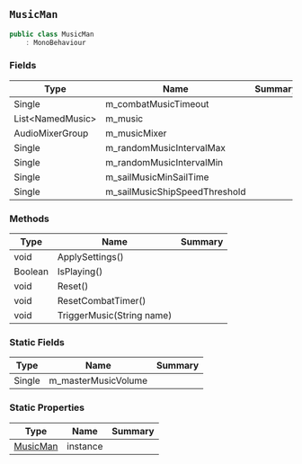 ## `MusicMan`

```csharp
public class MusicMan
    : MonoBehaviour

```

### Fields

| Type | Name | Summary | 
| --- | --- | --- | 
| Single | m_combatMusicTimeout |  | 
| List&lt;NamedMusic&gt; | m_music |  | 
| AudioMixerGroup | m_musicMixer |  | 
| Single | m_randomMusicIntervalMax |  | 
| Single | m_randomMusicIntervalMin |  | 
| Single | m_sailMusicMinSailTime |  | 
| Single | m_sailMusicShipSpeedThreshold |  | 


### Methods

| Type | Name | Summary | 
| --- | --- | --- | 
| void | ApplySettings() |  | 
| Boolean | IsPlaying() |  | 
| void | Reset() |  | 
| void | ResetCombatTimer() |  | 
| void | TriggerMusic(String name) |  | 


### Static Fields

| Type | Name | Summary | 
| --- | --- | --- | 
| Single | m_masterMusicVolume |  | 


### Static Properties

| Type | Name | Summary | 
| --- | --- | --- | 
| [MusicMan](./MusicMan.md) | instance |  | 


